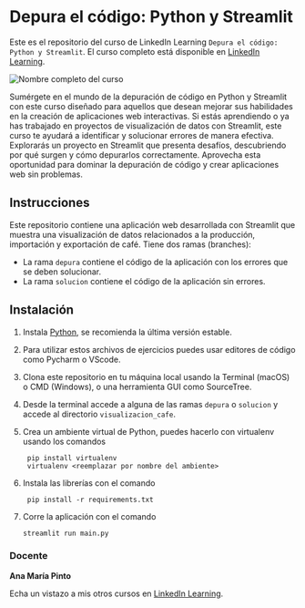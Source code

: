 # Depura el código: Python y Streamlit
Este es el repositorio del curso de LinkedIn Learning `Depura el código: Python y Streamlit`. El curso completo está disponible en [LinkedIn Learning][lil-course-url].

![Nombre completo del curso][lil-thumbnail-url] 

Sumérgete en el mundo de la depuración de código en Python y Streamlit con este curso diseñado para aquellos que desean mejorar sus habilidades en la creación de aplicaciones web interactivas. Si estás aprendiendo o ya has trabajado en proyectos de visualización de datos con Streamlit, este curso te ayudará a identificar y solucionar errores de manera efectiva. Explorarás un proyecto en Streamlit que presenta desafíos, descubriendo por qué surgen y cómo depurarlos correctamente. Aprovecha esta oportunidad para dominar la depuración de código y crear aplicaciones web sin problemas.

## Instrucciones
Este repositorio contiene una aplicación web desarrollada con Streamlit que muestra una visualización de datos relacionados a la producción, importación y exportación de café. Tiene dos ramas (branches): 

 * La rama `depura` contiene el código de la aplicación con los errores que se deben solucionar.
 * La rama `solucion` contiene el código de la aplicación sin errores.

## Instalación
1. Instala [Python](https://www.python.org/downloads/), se recomienda la última versión estable.
2. Para utilizar estos archivos de ejercicios puedes usar editores de código como Pycharm o VScode.
3. Clona este repositorio en tu máquina local usando la Terminal (macOS) o CMD (Windows), o una herramienta GUI como SourceTree.
4. Desde la terminal accede a alguna de las ramas `depura` o `solucion` y accede al directorio `visualizacion_cafe`.
5. Crea un ambiente virtual de Python, puedes hacerlo con virtualenv usando los comandos

		pip install virtualenv
		virtualenv <reemplazar por nombre del ambiente>

7. Instala las librerías con el comando

		pip install -r requirements.txt

8.  Corre la aplicación con el comando

		streamlit run main.py


### Docente

**Ana María Pinto**

Echa un vistazo a mis otros cursos en [LinkedIn Learning](https://www.linkedin.com/learning/instructors/ana-maria-pinto).

[0]: # (Replace these placeholder URLs with actual course URLs)
[lil-course-url]: https://www.linkedin.com/learning/depura-el-codigo-python-y-streamlit
[lil-thumbnail-url]: https://media.licdn.com/dms/image/D560DAQHEPswxwL7UXQ/learning-public-crop_675_1200/0/1707997305967?e=2147483647&v=beta&t=cRf3WqoQ34p61cTSqOxRQZYZy0rfDMEBkuRkV4KpWWk


[1]: # (End of ES-Instruction ###############################################################################################)
